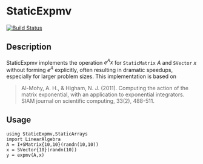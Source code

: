 # StaticExpmv

[![Build Status](https://github.com/jecs/StaticExpmv.jl/actions/workflows/CI.yml/badge.svg?branch=master)](https://github.com/jecs/StaticExpmv.jl/actions/workflows/CI.yml?query=branch%3Amaster)

## Description

StaticExpmv implements the operation $e^A x$ for `StaticMatrix` $A$ and `SVector` $x$ without forming $e^A$ explicitly, often resulting in dramatic speedups, especially for larger problem sizes. This implementation is based on
> Al-Mohy, A. H., & Higham, N. J. (2011). Computing the action of the matrix exponential, with an application to exponential integrators. SIAM journal on scientific computing, 33(2), 488-511.

## Usage
```
using StaticExpmv,StaticArrays
import LinearAlgebra
A = I+SMatrix{10,10}(randn(10,10))
x = SVector{10}(randn(10))
y = expmv(A,x)
```
